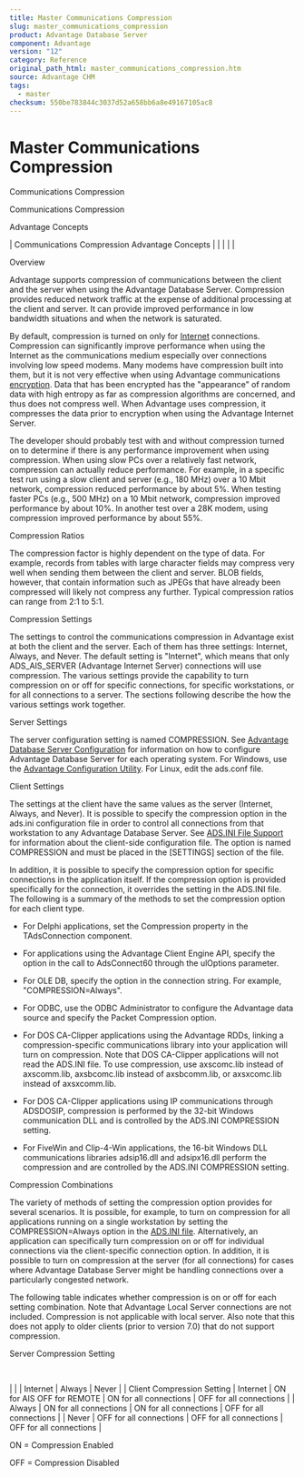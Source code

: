 ```yaml
---
title: Master Communications Compression
slug: master_communications_compression
product: Advantage Database Server
component: Advantage
version: "12"
category: Reference
original_path_html: master_communications_compression.htm
source: Advantage CHM
tags:
  - master
checksum: 550be783844c3037d52a658bb6a8e49167105ac8
---
```


# Master Communications Compression

Communications Compression

Communications Compression

Advantage Concepts

| Communications Compression  Advantage Concepts |  |  |  |  |

Overview

Advantage supports compression of communications between the client and the server when using the Advantage Database Server. Compression provides reduced network traffic at the expense of additional processing at the client and server. It can provide improved performance in low bandwidth situations and when the network is saturated.

By default, compression is turned on only for [Internet](master_advantage_internet_server_overview.md) connections. Compression can significantly improve performance when using the Internet as the communications medium especially over connections involving low speed modems. Many modems have compression built into them, but it is not very effective when using Advantage communications [encryption](master_communications_encryption.md). Data that has been encrypted has the "appearance" of random data with high entropy as far as compression algorithms are concerned, and thus does not compress well. When Advantage uses compression, it compresses the data prior to encryption when using the Advantage Internet Server.

The developer should probably test with and without compression turned on to determine if there is any performance improvement when using compression. When using slow PCs over a relatively fast network, compression can actually reduce performance. For example, in a specific test run using a slow client and server (e.g., 180 MHz) over a 10 Mbit network, compression reduced performance by about 5%. When testing faster PCs (e.g., 500 MHz) on a 10 Mbit network, compression improved performance by about 10%. In another test over a 28K modem, using compression improved performance by about 55%.

Compression Ratios

The compression factor is highly dependent on the type of data. For example, records from tables with large character fields may compress very well when sending them between the client and server. BLOB fields, however, that contain information such as JPEGs that have already been compressed will likely not compress any further. Typical compression ratios can range from 2:1 to 5:1.

Compression Settings

The settings to control the communications compression in Advantage exist at both the client and the server. Each of them has three settings: Internet, Always, and Never. The default setting is "Internet", which means that only ADS\_AIS\_SERVER (Advantage Internet Server) connections will use compression. The various settings provide the capability to turn compression on or off for specific connections, for specific workstations, or for all connections to a server. The sections following describe the how the various settings work together.

Server Settings

The server configuration setting is named COMPRESSION. See [Advantage Database Server Configuration](master_advantage_database_server_configuration_overview.md) for information on how to configure Advantage Database Server for each operating system. For Windows, use the [Advantage Configuration Utility](master_advantage_configuration_utility_for_windows_nt_2000_2003.md). For Linux, edit the ads.conf file.

Client Settings

The settings at the client have the same values as the server (Internet, Always, and Never). It is possible to specify the compression option in the ads.ini configuration file in order to control all connections from that workstation to any Advantage Database Server. See [ADS.INI File Support](master_ads_ini_file_support.md) for information about the client-side configuration file. The option is named COMPRESSION and must be placed in the [SETTINGS] section of the file.

In addition, it is possible to specify the compression option for specific connections in the application itself. If the compression option is provided specifically for the connection, it overrides the setting in the ADS.INI file. The following is a summary of the methods to set the compression option for each client type.

- For Delphi applications, set the Compression property in the TAdsConnection component.

- For applications using the Advantage Client Engine API, specify the option in the call to AdsConnect60 through the ulOptions parameter.

- For OLE DB, specify the option in the connection string. For example, "COMPRESSION=Always".

- For ODBC, use the ODBC Administrator to configure the Advantage data source and specify the Packet Compression option.

- For DOS CA-Clipper applications using the Advantage RDDs, linking a compression-specific communications library into your application will turn on compression. Note that DOS CA-Clipper applications will not read the ADS.INI file. To use compression, use axscomc.lib instead of axscomm.lib, axsbcomc.lib instead of axsbcomm.lib, or axsxcomc.lib instead of axsxcomm.lib.

- For DOS CA-Clipper applications using IP communications through ADSDOSIP, compression is performed by the 32-bit Windows communication DLL and is controlled by the ADS.INI COMPRESSION setting.

- For FiveWin and Clip-4-Win applications, the 16-bit Windows DLL communications libraries adsip16.dll and adsipx16.dll perform the compression and are controlled by the ADS.INI COMPRESSION setting.

Compression Combinations

The variety of methods of setting the compression option provides for several scenarios. It is possible, for example, to turn on compression for all applications running on a single workstation by setting the COMPRESSION=Always option in the [ADS.INI file](master_ads_ini_file_support.md). Alternatively, an application can specifically turn compression on or off for individual connections via the client-specific connection option. In addition, it is possible to turn on compression at the server (for all connections) for cases where Advantage Database Server might be handling connections over a particularly congested network.

The following table indicates whether compression is on or off for each setting combination. Note that Advantage Local Server connections are not included. Compression is not applicable with local server. Also note that this does not apply to older clients (prior to version 7.0) that do not support compression.

Server Compression Setting

 

|  |  | Internet | Always | Never |
| Client Compression Setting | Internet | ON for AIS  OFF for REMOTE | ON for all connections | OFF for all connections |
| Always | ON for all connections | ON for all connections | OFF for all connections |
| Never | OFF for all connections | OFF for all connections | OFF for all connections |

ON = Compression Enabled

OFF = Compression Disabled

